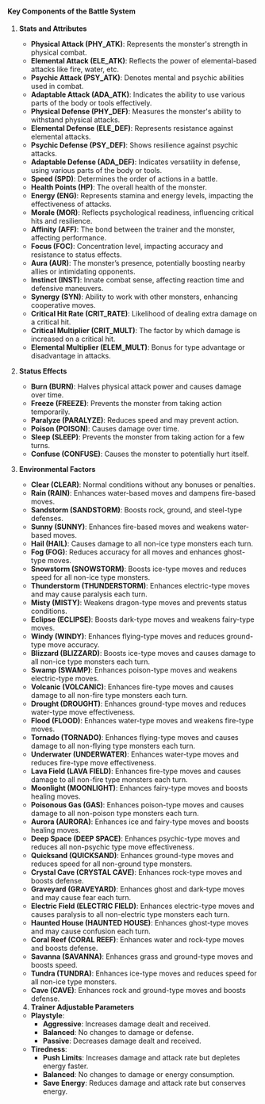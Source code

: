 #### Key Components of the Battle System

1. **Stats and Attributes**
   - **Physical Attack (PHY_ATK)**: Represents the monster's strength in physical combat.
   - **Elemental Attack (ELE_ATK)**: Reflects the power of elemental-based attacks like fire, water, etc.
   - **Psychic Attack (PSY_ATK)**: Denotes mental and psychic abilities used in combat.
   - **Adaptable Attack (ADA_ATK)**: Indicates the ability to use various parts of the body or tools effectively.
   - **Physical Defense (PHY_DEF)**: Measures the monster's ability to withstand physical attacks.
   - **Elemental Defense (ELE_DEF)**: Represents resistance against elemental attacks.
   - **Psychic Defense (PSY_DEF)**: Shows resilience against psychic attacks.
   - **Adaptable Defense (ADA_DEF)**: Indicates versatility in defense, using various parts of the body or tools.
   - **Speed (SPD)**: Determines the order of actions in a battle.
   - **Health Points (HP)**: The overall health of the monster.
   - **Energy (ENG)**: Represents stamina and energy levels, impacting the effectiveness of attacks.
   - **Morale (MOR)**: Reflects psychological readiness, influencing critical hits and resilience.
   - **Affinity (AFF)**: The bond between the trainer and the monster, affecting performance.
   - **Focus (FOC)**: Concentration level, impacting accuracy and resistance to status effects.
   - **Aura (AUR)**: The monster’s presence, potentially boosting nearby allies or intimidating opponents.
   - **Instinct (INST)**: Innate combat sense, affecting reaction time and defensive maneuvers.
   - **Synergy (SYN)**: Ability to work with other monsters, enhancing cooperative moves.
   - **Critical Hit Rate (CRIT_RATE)**: Likelihood of dealing extra damage on a critical hit.
   - **Critical Multiplier (CRIT_MULT)**: The factor by which damage is increased on a critical hit.
   - **Elemental Multiplier (ELEM_MULT)**: Bonus for type advantage or disadvantage in attacks.

2. **Status Effects**
   - **Burn (BURN)**: Halves physical attack power and causes damage over time.
   - **Freeze (FREEZE)**: Prevents the monster from taking action temporarily.
   - **Paralyze (PARALYZE)**: Reduces speed and may prevent action.
   - **Poison (POISON)**: Causes damage over time.
   - **Sleep (SLEEP)**: Prevents the monster from taking action for a few turns.
   - **Confuse (CONFUSE)**: Causes the monster to potentially hurt itself.

3. **Environmental Factors**
   - **Clear (CLEAR)**: Normal conditions without any bonuses or penalties.
   - **Rain (RAIN)**: Enhances water-based moves and dampens fire-based moves.
   - **Sandstorm (SANDSTORM)**: Boosts rock, ground, and steel-type defenses.
   - **Sunny (SUNNY)**: Enhances fire-based moves and weakens water-based moves.
   - **Hail (HAIL)**: Causes damage to all non-ice type monsters each turn.
   - **Fog (FOG)**: Reduces accuracy for all moves and enhances ghost-type moves.
   - **Snowstorm (SNOWSTORM)**: Boosts ice-type moves and reduces speed for all non-ice type monsters.
   - **Thunderstorm (THUNDERSTORM)**: Enhances electric-type moves and may cause paralysis each turn.
   - **Misty (MISTY)**: Weakens dragon-type moves and prevents status conditions.
   - **Eclipse (ECLIPSE)**: Boosts dark-type moves and weakens fairy-type moves.
   - **Windy (WINDY)**: Enhances flying-type moves and reduces ground-type move accuracy.
   - **Blizzard (BLIZZARD)**: Boosts ice-type moves and causes damage to all non-ice type monsters each turn.
   - **Swamp (SWAMP)**: Enhances poison-type moves and weakens electric-type moves.
   - **Volcanic (VOLCANIC)**: Enhances fire-type moves and causes damage to all non-fire type monsters each turn.
   - **Drought (DROUGHT)**: Enhances ground-type moves and reduces water-type move effectiveness.
   - **Flood (FLOOD)**: Enhances water-type moves and weakens fire-type moves.
   - **Tornado (TORNADO)**: Enhances flying-type moves and causes damage to all non-flying type monsters each turn.
   - **Underwater (UNDERWATER)**: Enhances water-type moves and reduces fire-type move effectiveness.
   - **Lava Field (LAVA FIELD)**: Enhances fire-type moves and causes damage to all non-fire type monsters each turn.
   - **Moonlight (MOONLIGHT)**: Enhances fairy-type moves and boosts healing moves.
   - **Poisonous Gas (GAS)**: Enhances poison-type moves and causes damage to all non-poison type monsters each turn.
   - **Aurora (AURORA)**: Enhances ice and fairy-type moves and boosts healing moves.
   - **Deep Space (DEEP SPACE)**: Enhances psychic-type moves and reduces all non-psychic type move effectiveness.
   - **Quicksand (QUICKSAND)**: Enhances ground-type moves and reduces speed for all non-ground type monsters.
   - **Crystal Cave (CRYSTAL CAVE)**: Enhances rock-type moves and boosts defense.
   - **Graveyard (GRAVEYARD)**: Enhances ghost and dark-type moves and may cause fear each turn.
   - **Electric Field (ELECTRIC FIELD)**: Enhances electric-type moves and causes paralysis to all non-electric type monsters each turn.
   - **Haunted House (HAUNTED HOUSE)**: Enhances ghost-type moves and may cause confusion each turn.
   - **Coral Reef (CORAL REEF)**: Enhances water and rock-type moves and boosts defense.
   - **Savanna (SAVANNA)**: Enhances grass and ground-type moves and boosts speed.
   - **Tundra (TUNDRA)**: Enhances ice-type moves and reduces speed for all non-ice type monsters.
   - **Cave (CAVE)**: Enhances rock and ground-type moves and boosts defense.

   4. **Trainer Adjustable Parameters**
   - **Playstyle**: 
     - **Aggressive**: Increases damage dealt and received.
     - **Balanced**: No changes to damage or defense.
     - **Passive**: Decreases damage dealt and received.
   - **Tiredness**:
     - **Push Limits**: Increases damage and attack rate but depletes energy faster.
     - **Balanced**: No changes to damage or energy consumption.
     - **Save Energy**: Reduces damage and attack rate but conserves energy.

